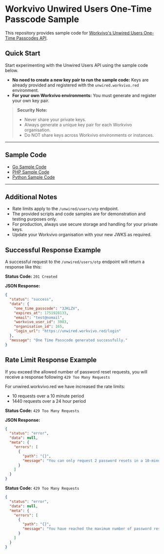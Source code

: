 # Workvivo Unwired Users One-Time Passcode Sample

This repository provides sample code for [Workvivo's Unwired Users One-Time Passcodes API](https://developer.workvivo.com/#aa34c835-aefb-4ff4-b1ad-232d00d37a9a).

## Quick Start

Start experimenting with the Unwired Users API using the sample code below.

- **No need to create a new key pair to run the sample code:**
  Keys are already provided and registered with the `unwired.workvivo.red` environment.
- **For your own Workvivo environments:**
  You must generate and register your own key pair.

> **Security Note:**
> - Never share your private keys.
> - Always generate a unique key pair for each Workvivo organisation.
> - Do NOT share keys across Workvivo environments or instances.

---

## Sample Code

- [Go Sample Code](GO/main.go)
- [PHP Sample Code](PHP/GenerateJWT.php)
- [Python Sample Code](PYTHON/GenerateJWT.py)

---

## Additional Notes

- Rate limits apply to the `/unwired/users/otp` endpoint.
- The provided scripts and code samples are for demonstration and testing purposes only.
- For production, always use secure storage and handling for your private keys.
- Update your Workvivo organisation with your new JWKS as required.


## Successful Response Example

A successful request to the `/unwired/users/otp` endpoint will return a response like this:

**Status Code:** `201 Created`

**JSON Response:**

```json
{
  "status": "success",
  "data": {
    "one_time_passcode": "3JKLZV",
    "expires_at": 1751928133,
    "email": "test@nomail",
    "workvivo_user_id": 3983,
    "organisation_id": 165,
    "login_url": "https://unwired.workvivo.red/login"
  },
  "message": "One Time Passcode generated successfully."
}
```


## Rate Limit Response Example

If you exceed the allowed number of password reset requests, you will receive a response following `429 Too Many Requests`

For unwired.workvivo.red we have increased the rate limits:

* 10 requests over a 10 minute period
* 1440 requests over a 24 hour period


**Status Code:** `429 Too Many Requests`

**JSON Response:**

```json
{
  "status": "error",
  "data": null,
  "meta": {
    "errors": [
      {
        "path": "{}",
        "message": "You can only request 2 password resets in a 10-minute period."
      }
    ]
  }
}
```

**Status Code:** `429 Too Many Requests`

```json
{
  "status": "error",
  "data": null,
  "meta": {
    "errors": [
      {
        "path": "{}",
        "message": "You have reached the maximum number of password reset requests (10) for the past 24 hours."
      }
    ]
  }
}
```
